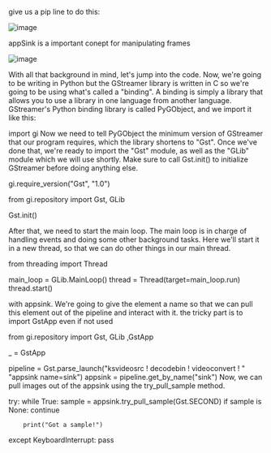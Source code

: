 give us a pip line  to do this:

![image](https://github.com/user-attachments/assets/6989e2c3-6d93-4979-9b6d-6e4c090db1ca)

appSink is a important conept for manipulating frames

![image](https://github.com/user-attachments/assets/0569aeca-f09d-48b1-982a-9454dcf5aa37)


With all that background in mind, let's jump into the code. Now, we're going to be writing in Python but the GStreamer library is written in C so we're going to be using what's called a "binding". A binding is simply a library that allows you to use a library in one language from another language. GStreamer's Python binding library is called PyGObject, and we import it like this:

import gi
Now we need to tell PyGObject the minimum version of GStreamer that our program requires, which the library shortens to "Gst". Once we've done that, we're ready to import the "Gst" module, as well as the "GLib" module which we will use shortly. Make sure to call Gst.init() to initialize GStreamer before doing anything else.

gi.require_version("Gst", "1.0")

from gi.repository import Gst, GLib


Gst.init()


After that, we need to start the main loop. The main loop is in charge of handling events and doing some other background tasks. Here we'll start it in a new thread, so that we can do other things in our main thread.

from threading import Thread

main_loop = GLib.MainLoop()
thread = Thread(target=main_loop.run)
thread.start()



with appsink. We're going to give the element a name so that we can pull this element out of the pipeline and interact with it.
the tricky part is to import GstApp even if not used

from gi.repository import Gst, GLib ,GstApp

_ = GstApp

pipeline = Gst.parse_launch("ksvideosrc ! decodebin ! videoconvert ! "
                            "appsink name=sink")
appsink = pipeline.get_by_name("sink")
Now, we can pull images out of the appsink using the try_pull_sample method.

try:
    while True:
        sample = appsink.try_pull_sample(Gst.SECOND)
        if sample is None:
            continue
    
        print("Got a sample!")
except KeyboardInterrupt:
    pass
